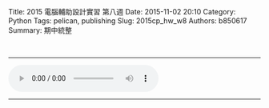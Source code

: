 Title: 2015 電腦輔助設計實習 第八週
Date: 2015-11-02 20:10
Category: Python
Tags: pelican, publishing
Slug: 2015cp_hw_w8
Authors: b850617
Summary: 期中統整

<br>
<hr>
<html>
<head>
<title>Track 26.mp3</title>
</head>
<body>
    <audio controls pause loop>
        <source src="https://copy.com/nCTIGewo7fWOytBv">
    </audio>
</body>
</html>
<hr>
<br>



